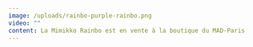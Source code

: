 ```yaml
---
image: /uploads/rainbo-purple-rainbo.png
video: ""
content: La Mimikko Rainbo est en vente à la boutique du MAD-Paris
---
```


